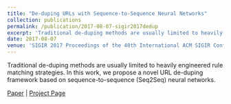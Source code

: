 ```yaml
---
title: "De-duping URLs with Sequence-to-Sequence Neural Networks"
collection: publications
permalink: /publication/2017-08-07-sigir2017dedup
excerpt: 'Traditional de-duping methods are usually limited to heavily engineered rule matching strategies. In this work, we propose a novel URL de-duping framework based on sequence-to-sequence (Seq2Seq) neural networks. A'
date: 2017-08-07
venue: 'SIGIR 2017 Proceedings of the 40th International ACM SIGIR Conference on Research and Development in Information Retrieval'
---
```

Traditional de-duping methods are usually limited to heavily engineered rule matching strategies. In this work, we propose a novel URL de-duping framework based on sequence-to-sequence (Seq2Seq) neural networks.

[Paper](https://hunterhector.github.io/files/papers/Xu,_Liu,_Callan_-_2017_-_Proceedings_of_the_40th_International_ACM_SIGIR_Conference_on_R.pdf) \| [Project Page](#)
